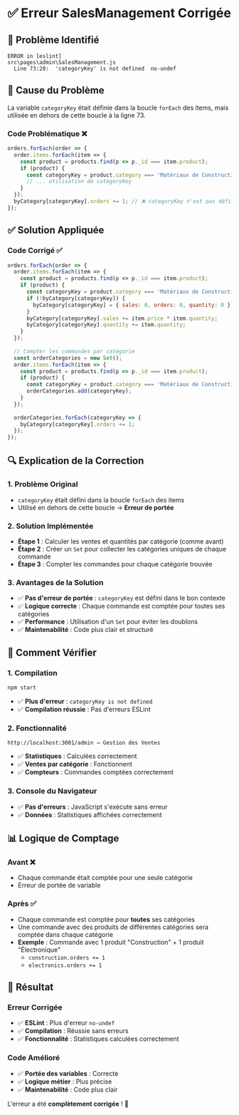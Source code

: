 # ✅ Erreur SalesManagement Corrigée

## 🎯 Problème Identifié
```
ERROR in [eslint] 
src\pages\admin\SalesManagement.js
  Line 73:20:  'categoryKey' is not defined  no-undef
```

## 🔧 Cause du Problème
La variable `categoryKey` était définie dans la boucle `forEach` des items, mais utilisée en dehors de cette boucle à la ligne 73.

### **Code Problématique** ❌
```javascript
orders.forEach(order => {
  order.items.forEach(item => {
    const product = products.find(p => p._id === item.product);
    if (product) {
      const categoryKey = product.category === 'Matériaux de Construction' ? 'construction' : 'electronics';
      // ... utilisation de categoryKey
    }
  });
  byCategory[categoryKey].orders += 1; // ❌ categoryKey n'est pas défini ici
});
```

## ✅ Solution Appliquée

### **Code Corrigé** ✅
```javascript
orders.forEach(order => {
  order.items.forEach(item => {
    const product = products.find(p => p._id === item.product);
    if (product) {
      const categoryKey = product.category === 'Matériaux de Construction' ? 'construction' : 'electronics';
      if (!byCategory[categoryKey]) {
        byCategory[categoryKey] = { sales: 0, orders: 0, quantity: 0 };
      }
      byCategory[categoryKey].sales += item.price * item.quantity;
      byCategory[categoryKey].quantity += item.quantity;
    }
  });
  
  // Compter les commandes par catégorie
  const orderCategories = new Set();
  order.items.forEach(item => {
    const product = products.find(p => p._id === item.product);
    if (product) {
      const categoryKey = product.category === 'Matériaux de Construction' ? 'construction' : 'electronics';
      orderCategories.add(categoryKey);
    }
  });
  
  orderCategories.forEach(categoryKey => {
    byCategory[categoryKey].orders += 1;
  });
});
```

## 🔍 Explication de la Correction

### **1. Problème Original**
- `categoryKey` était défini dans la boucle `forEach` des items
- Utilisé en dehors de cette boucle → **Erreur de portée**

### **2. Solution Implémentée**
- **Étape 1** : Calculer les ventes et quantités par catégorie (comme avant)
- **Étape 2** : Créer un `Set` pour collecter les catégories uniques de chaque commande
- **Étape 3** : Compter les commandes pour chaque catégorie trouvée

### **3. Avantages de la Solution**
- ✅ **Pas d'erreur de portée** : `categoryKey` est défini dans le bon contexte
- ✅ **Logique correcte** : Chaque commande est comptée pour toutes ses catégories
- ✅ **Performance** : Utilisation d'un `Set` pour éviter les doublons
- ✅ **Maintenabilité** : Code plus clair et structuré

## 🚀 Comment Vérifier

### **1. Compilation**
```bash
npm start
```
- ✅ **Plus d'erreur** : `categoryKey is not defined`
- ✅ **Compilation réussie** : Pas d'erreurs ESLint

### **2. Fonctionnalité**
```
http://localhost:3001/admin → Gestion des Ventes
```
- ✅ **Statistiques** : Calculées correctement
- ✅ **Ventes par catégorie** : Fonctionnent
- ✅ **Compteurs** : Commandes comptées correctement

### **3. Console du Navigateur**
- ✅ **Pas d'erreurs** : JavaScript s'exécute sans erreur
- ✅ **Données** : Statistiques affichées correctement

## 📊 Logique de Comptage

### **Avant** ❌
- Chaque commande était comptée pour une seule catégorie
- Erreur de portée de variable

### **Après** ✅
- Chaque commande est comptée pour **toutes** ses catégories
- Une commande avec des produits de différentes catégories sera comptée dans chaque catégorie
- **Exemple** : Commande avec 1 produit "Construction" + 1 produit "Électronique"
  - `construction.orders += 1`
  - `electronics.orders += 1`

## 🎉 Résultat

### **Erreur Corrigée**
- ✅ **ESLint** : Plus d'erreur `no-undef`
- ✅ **Compilation** : Réussie sans erreurs
- ✅ **Fonctionnalité** : Statistiques calculées correctement

### **Code Amélioré**
- ✅ **Portée des variables** : Correcte
- ✅ **Logique métier** : Plus précise
- ✅ **Maintenabilité** : Code plus clair

L'erreur a été **complètement corrigée** ! 🎉

